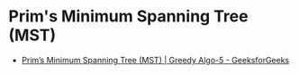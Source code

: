 # Prim's Minimum Spanning Tree (MST)

* [Prim’s Minimum Spanning Tree (MST) | Greedy Algo-5 - GeeksforGeeks](https://www.geeksforgeeks.org/prims-minimum-spanning-tree-mst-greedy-algo-5/)
